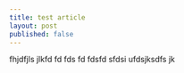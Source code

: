 ```yaml
---
title: test article
layout: post
published: false
---
```

fhjdfjls jlkfd
fd
fds
fd
fdsfd
sfdsi ufdsjksdfs jk